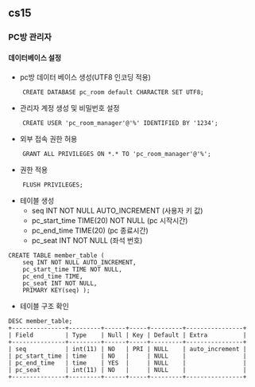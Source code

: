 cs15
----------------------

### PC방 관리자

#### 데이터베이스 설정

* pc방 데이터 베이스 생성(UTF8 인코딩 적용)
```mysql
    CREATE DATABASE pc_room default CHARACTER SET UTF8; 
```
* 관리자 계정 생성 및 비밀번호 설정
```mysql
    CREATE USER 'pc_room_manager'@'%' IDENTIFIED BY '1234';
```
* 외부 접속 권한 허용
```mysql
    GRANT ALL PRIVILEGES ON *.* TO 'pc_room_manager'@'%';
```
* 권한 적용
```mysql
    FLUSH PRIVILEGES;
```
* 테이블 생성
  * seq INT NOT NULL AUTO_INCREMENT (사용자 키 값)
  * pc_start_time TIME(20) NOT NULL (pc 시작시간)
  * pc_end_time TIME(20) (pc 종료시간)
  * pc_seat INT NOT NULL (좌석 번호)

```mysql
CREATE TABLE member_table ( 
    seq INT NOT NULL AUTO_INCREMENT, 
    pc_start_time TIME NOT NULL, 
    pc_end_time TIME, 
    pc_seat INT NOT NULL, 
    PRIMARY KEY(seq) );
```

* 테이블 구조 확인
```mysql
DESC member_table;
+---------------+---------+------+-----+---------+----------------+
| Field         | Type    | Null | Key | Default | Extra          |
+---------------+---------+------+-----+---------+----------------+
| seq           | int(11) | NO   | PRI | NULL    | auto_increment |
| pc_start_time | time    | NO   |     | NULL    |                |
| pc_end_time   | time    | YES  |     | NULL    |                |
| pc_seat       | int(11) | NO   |     | NULL    |                |
+---------------+---------+------+-----+---------+----------------+
```

